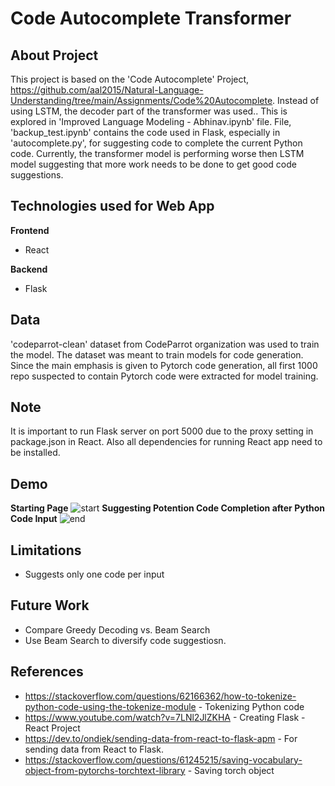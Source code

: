 # Code Autocomplete Transformer
## About Project
This project is based on the 'Code Autocomplete' Project, https://github.com/aal2015/Natural-Language-Understanding/tree/main/Assignments/Code%20Autocomplete. Instead of using LSTM, the decoder part of the transformer was used.. This is explored in 'Improved Language Modeling - Abhinav.ipynb' file. File, 'backup_test.ipynb' contains the code used in Flask, especially in 'autocomplete.py', for suggesting code to complete the current Python code. Currently, the transformer model is performing worse then LSTM model suggesting that more work needs to be done to get good code suggestions.

## Technologies used for Web App
<b>Frontend</b>
- React

<b>Backend</b>
- Flask

## Data
'codeparrot-clean' dataset from CodeParrot organization was used to train the model. The dataset was meant to train models for code generation. Since the main emphasis is given to Pytorch code generation, all first 1000 repo suspected to contain Pytorch code were extracted for model training.

## Note
It is important to run Flask server on port 5000 due to the proxy setting in package.json in React. Also all dependencies for running React app need to be installed.

## Demo
<b>Starting Page</b>
![start](https://user-images.githubusercontent.com/28766535/224557978-133959d7-5c87-434e-8c6b-b4f6ce20596b.png)
<b>Suggesting Potention Code Completion after Python Code Input</b>
![end](https://user-images.githubusercontent.com/28766535/224557995-e5fce01d-8351-40be-94ac-2f51f2868d93.png)

## Limitations
- Suggests only one code per input

## Future Work
- Compare Greedy Decoding vs. Beam Search
- Use Beam Search to diversify code suggestiosn.

## References
- https://stackoverflow.com/questions/62166362/how-to-tokenize-python-code-using-the-tokenize-module - Tokenizing Python code
- https://www.youtube.com/watch?v=7LNl2JlZKHA - Creating Flask - React Project
- https://dev.to/ondiek/sending-data-from-react-to-flask-apm - For sending data from React to Flask.
- https://stackoverflow.com/questions/61245215/saving-vocabulary-object-from-pytorchs-torchtext-library - Saving torch object
